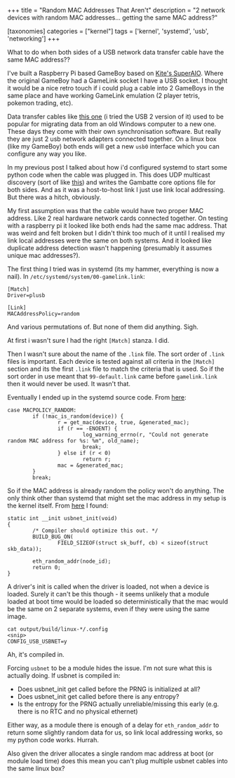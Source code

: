 +++
title = "Random MAC Addresses That Aren't"
description = "2 network devices with random MAC addresses... getting the same MAC address?"

[taxonomies]
categories = ["kernel"]
tags = ['kernel', 'systemd', 'usb', 'networking']
+++

What to do when both sides of a USB network data transfer cable have the same MAC address??

<!-- more -->

I've built a Raspberry Pi based GameBoy based on [Kite's SuperAIO](https://www.youtube.com/watch?v=jweRkxGF1mA). Where the original GameBoy had a GameLink socket I have a USB socket. I thought it would be a nice retro touch if i could plug a cable into 2 GameBoys in the same place and have working GameLink emulation (2 player tetris, pokemon trading, etc).

Data transfer cables like [this one](https://www.amazon.co.uk/d/Cables/Transfer-Cable/B01B6X8QP0/) (i tried the USB 2 version of it) used to be popular for migrating data from an old Windows computer to a new one. These days they come with their own synchronisation software. But really they are just 2 usb network adapters connected together. On a linux box (like my GameBoy) both ends will get a new `usb0` interface which you can configure any way you like.

In my previous post I talked about how i'd configured systemd to start some python code when the cable was plugged in. This does UDP multicast discovery (sort of like [this](https://gist.github.com/mcfloundinho/4f785d4546057b49b56c)) and writes the Gambatte core options file for both sides. And as it was a host-to-host link I just use link local addressing. But there was a hitch, obviously.

My first assumption was that the cable would have two proper MAC address. Like 2 real hardware network cards connected together. On testing with a raspberry pi it looked like both ends had the same mac address. That was weird and felt broken but I didn't think too much of it until I realised my link local addresses were the same on both systems. And it looked like duplicate address detection wasn't happening (presumably it assumes unique mac addresses?).

The first thing I tried was in systemd (its my hammer, everything is now a nail). In `/etc/systemd/system/00-gamelink.link`:

```
[Match]
Driver=plusb

[Link]
MACAddressPolicy=random
```

And various permutations of. But none of them did anything. Sigh.

At first i wasn't sure I had the right `[Match]` stanza. I did.

Then I wasn't sure about the name of the `.link` file. The sort order of `.link` files is important. Each device is tested against all criteria in the `[Match]` section and its the first `.link` file to match the criteria that is used. So if the sort order in use meant that `99-default.link` came before `gamelink.link` then it would never be used. It wasn't that.

Eventually I ended up in the systemd source code. From [here](https://github.com/systemd/systemd/blob/6b3d378331fe714c7bf2263eaa9a8b33fc878e7c/src/udev/net/link-config.c#L458):

```
case MACPOLICY_RANDOM:
        if (!mac_is_random(device)) {
                r = get_mac(device, true, &generated_mac);
                if (r == -ENOENT) {
                        log_warning_errno(r, "Could not generate random MAC address for %s: %m", old_name);
                        break;
                } else if (r < 0)
                        return r;
                mac = &generated_mac;
        }
        break;
```

So if the MAC address is already random the policy won't do anything. The only think other than systemd that might set the mac address in my setup is the kernel itself. From [here](https://github.com/torvalds/linux/blob/bfe9b9d2df669a57a95d641ed46eb018e204c6ce/drivers/net/usb/usbnet.c#L2254) I found:

```
static int __init usbnet_init(void)
{
        /* Compiler should optimize this out. */
        BUILD_BUG_ON(
                FIELD_SIZEOF(struct sk_buff, cb) < sizeof(struct skb_data));

        eth_random_addr(node_id);
        return 0;
}
```

A driver's init is called when the driver is loaded, not when a device is loaded. Surely it can't be this though - it seems unlikely that a module loaded at boot time would be loaded so deterministically that the mac would be the same on 2 separate systems, even if they were using the same image.

```
cat output/build/linux-*/.config
<snip>
CONFIG_USB_USBNET=y
```

Ah, it's compiled in.

Forcing `usbnet` to be a module hides the issue. I'm not sure what this is actually doing. If usbnet is compiled in:

 * Does usbnet_init get called before the PRNG is initialized at all?
 * Does usbnet_init get called before there is any entropy?
 * Is the entropy for the PRNG actually unreliable/missing this early (e.g. there is no RTC and no physical ethernet)

Either way, as a module there is enough of a delay for `eth_random_addr` to return some slightly random data for us, so link local addressing works, so my python code works. Hurrah.

Also given the driver allocates a single random mac address at boot (or module load time) does this mean you can't plug multiple usbnet cables into the same linux box?